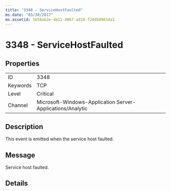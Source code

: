 ```yaml
---
title: "3348 - ServiceHostFaulted"
ms.date: "03/30/2017"
ms.assetid: 1b58ab2e-4b11-4967-ad16-724d509814a1
---
```

# 3348 - ServiceHostFaulted

## Properties  
  
|||  
|-|-|  
|ID|3348|  
|Keywords|TCP|  
|Level|Critical|  
|Channel|Microsoft-Windows-Application Server-Applications/Analytic|  
  
## Description  

 This event is emitted when the service host faulted.  
  
## Message  

 Service host faulted.  
  
## Details
